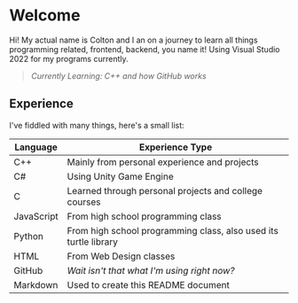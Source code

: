 # Welcome

Hi! My actual name is Colton and I an on a journey to learn all things programming related, frontend, backend, you name it!
Using Visual Studio 2022 for my programs currently.
> *Currently Learning: C++ and how GitHub works*

## Experience

I've fiddled with many things, here's a small list:

|Language        |  Experience Type                          
|----------------|--------------------
| C++            | Mainly from personal experience and projects    
| C#             | Using Unity Game Engine            
| C              | Learned through personal projects and college courses
| JavaScript     | From high school programming class 
| Python         | From high school programming class, also used its turtle library
| HTML           | From Web Design classes
| GitHub         | *Wait isn't that what I'm using right now?*
| Markdown       | Used to create this README document

<!---
Dead245/Dead245 is a ✨ special ✨ repository because its `README.md` (this file) appears on your GitHub profile.
You can click the Preview link to take a look at your changes.
--->
